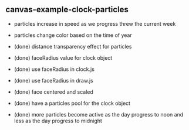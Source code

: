 ## canvas-example-clock-particles


* particles increase in speed as we progress threw the current week
* particles change color based on the time of year

* (done) distance transparency effect for particles
* (done) faceRadius value for clock object
* (done) use faceRadius in clock.js
* (done) use faceRadius in draw.js
* (done) face centered and scaled
* (done) have a particles pool for the clock object
* (done) more particles become active as the day progress to noon and less as the day progress to midnight